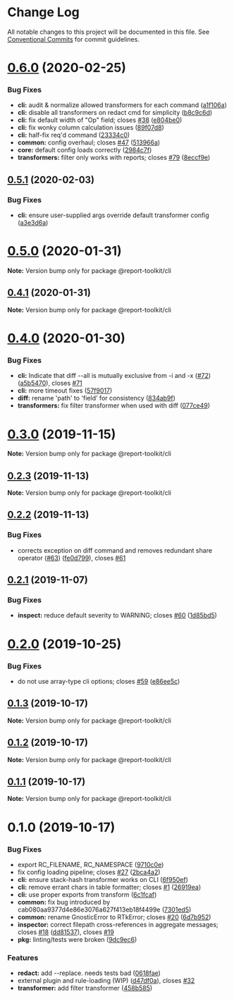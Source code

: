 # Change Log

All notable changes to this project will be documented in this file.
See [Conventional Commits](https://conventionalcommits.org) for commit guidelines.

# [0.6.0](https://github.com/ibm/report-toolkit/compare/v0.5.1...v0.6.0) (2020-02-25)

### Bug Fixes

- **cli:** audit & normalize allowed transformers for each command ([a1f106a](https://github.com/ibm/report-toolkit/commit/a1f106a592bbf70f13b82308baa637920f1b559a))
- **cli:** disable all transformers on redact cmd for simplicity ([b8c9c6d](https://github.com/ibm/report-toolkit/commit/b8c9c6dd4161b8d70bd402f391995b40830b79bd))
- **cli:** fix default width of "Op" field; closes [#38](https://github.com/ibm/report-toolkit/issues/38) ([e804be0](https://github.com/ibm/report-toolkit/commit/e804be0e24952f40420bbb167b96f83a13af9192))
- **cli:** fix wonky column calculation issues ([89f07d8](https://github.com/ibm/report-toolkit/commit/89f07d8394a9c29be2dd0e2c9d6b26ea4b068d7a))
- **cli:** half-fix req'd command ([23334c0](https://github.com/ibm/report-toolkit/commit/23334c0ad21b2bdb16673446ea9b05dddad50d07))
- **common:** config overhaul; closes [#47](https://github.com/ibm/report-toolkit/issues/47) ([513966a](https://github.com/ibm/report-toolkit/commit/513966a052076909b2d28d0735b9da8761a9757a))
- **core:** default config loads correctly ([2984c7f](https://github.com/ibm/report-toolkit/commit/2984c7f82e3a1c8c7b9b20beebb0885a42993272))
- **transformers:** filter only works with reports; closes [#79](https://github.com/ibm/report-toolkit/issues/79) ([8eccf9e](https://github.com/ibm/report-toolkit/commit/8eccf9e9950b9a67ea8964696be70ac07e9541e1))

## [0.5.1](https://github.com/ibm/report-toolkit/compare/v0.5.0...v0.5.1) (2020-02-03)

### Bug Fixes

- **cli:** ensure user-supplied args override default transformer config ([a3e3d6a](https://github.com/ibm/report-toolkit/commit/a3e3d6ab2a70729c42e9c3c84ac708a80937d034))

# [0.5.0](https://github.com/ibm/report-toolkit/compare/v0.4.1...v0.5.0) (2020-01-31)

**Note:** Version bump only for package @report-toolkit/cli

## [0.4.1](https://github.com/ibm/report-toolkit/compare/v0.4.0...v0.4.1) (2020-01-31)

**Note:** Version bump only for package @report-toolkit/cli

# [0.4.0](https://github.com/ibm/report-toolkit/compare/v0.3.0...v0.4.0) (2020-01-30)

### Bug Fixes

- **cli:** Indicate that diff --all is mutually exclusive from -i and -x ([#72](https://github.com/ibm/report-toolkit/issues/72)) ([a5b5470](https://github.com/ibm/report-toolkit/commit/a5b54702340f5cf07d18f44ca775eb4d4b39cb99)), closes [#71](https://github.com/ibm/report-toolkit/issues/71)
- **cli:** more timeout fixes ([57f9017](https://github.com/ibm/report-toolkit/commit/57f901707357797b945bbe49b5635d2c15e8d6cf))
- **diff:** rename 'path' to 'field' for consistency ([834ab9f](https://github.com/ibm/report-toolkit/commit/834ab9f7d8f4d4ea771e99b9d7eb1f3773c7e96f))
- **transformers:** fix filter transformer when used with diff ([077ce49](https://github.com/ibm/report-toolkit/commit/077ce49c90f978b9e53ee60599baca0102ff60e6))

# [0.3.0](https://github.com/ibm/report-toolkit/compare/v0.2.3...v0.3.0) (2019-11-15)

**Note:** Version bump only for package @report-toolkit/cli

## [0.2.3](https://github.com/ibm/report-toolkit/compare/v0.2.2...v0.2.3) (2019-11-13)

**Note:** Version bump only for package @report-toolkit/cli

## [0.2.2](https://github.com/ibm/report-toolkit/compare/v0.2.1...v0.2.2) (2019-11-13)

### Bug Fixes

- corrects exception on diff command and removes redundant share operator ([#63](https://github.com/ibm/report-toolkit/issues/63)) ([fe0d799](https://github.com/ibm/report-toolkit/commit/fe0d79949c19234fa3c9ba75c19b149713929b50)), closes [#61](https://github.com/ibm/report-toolkit/issues/61)

## [0.2.1](https://github.com/ibm/report-toolkit/compare/v0.2.0...v0.2.1) (2019-11-07)

### Bug Fixes

- **inspect:** reduce default severity to WARNING; closes [#60](https://github.com/ibm/report-toolkit/issues/60) ([1d85bd5](https://github.com/ibm/report-toolkit/commit/1d85bd5b311d694f1724489054ddd30e342d9eac))

# [0.2.0](https://github.com/ibm/report-toolkit/compare/v0.1.3...v0.2.0) (2019-10-25)

### Bug Fixes

- do not use array-type cli options; closes [#59](https://github.com/ibm/report-toolkit/issues/59) ([e86ee5c](https://github.com/ibm/report-toolkit/commit/e86ee5cf73e97ce052be23d771c3a5e20a1ed911))

## [0.1.3](https://github.com/ibm/report-toolkit/compare/v0.1.2...v0.1.3) (2019-10-17)

**Note:** Version bump only for package @report-toolkit/cli

## [0.1.2](https://github.com/ibm/report-toolkit/compare/v0.1.1...v0.1.2) (2019-10-17)

**Note:** Version bump only for package @report-toolkit/cli

## [0.1.1](https://github.com/ibm/report-toolkit/compare/v0.1.0...v0.1.1) (2019-10-17)

**Note:** Version bump only for package @report-toolkit/cli

# 0.1.0 (2019-10-17)

### Bug Fixes

- export RC_FILENAME, RC_NAMESPACE ([9710c0e](https://github.com/ibm/report-toolkit/commit/9710c0e923b1c29ad8ca052307abc40650c214ca))
- fix config loading pipeline; closes [#27](https://github.com/ibm/report-toolkit/issues/27) ([2bca4a2](https://github.com/ibm/report-toolkit/commit/2bca4a21eef9d2343bee1c7eb3e28ddc7f44603a))
- **cli:** ensure stack-hash transformer works on CLI ([6f950ef](https://github.com/ibm/report-toolkit/commit/6f950efed160e67b32a01e77f9dc529b0739e656))
- **cli:** remove errant chars in table formatter; closes [#1](https://github.com/ibm/report-toolkit/issues/1) ([26919ea](https://github.com/ibm/report-toolkit/commit/26919ea9d289b1b55af114a58b64fb174563ba1a))
- **cli:** use proper exports from transform ([6c1fcaf](https://github.com/ibm/report-toolkit/commit/6c1fcafd90c1def74f38d586671f7bc13793d5b6))
- **common:** fix bug introduced by cab080aa9377d4e86e3076a627f413eb18f4499e ([7301ed5](https://github.com/ibm/report-toolkit/commit/7301ed58a22a9ebe2053a3b911ba82526dccc29a))
- **common:** rename GnosticError to RTkError; closes [#20](https://github.com/ibm/report-toolkit/issues/20) ([6d7b952](https://github.com/ibm/report-toolkit/commit/6d7b95292aece55bd6cc4ace4e0a34f167db6d47))
- **inspector:** correct filepath cross-references in aggregate messages; closes [#18](https://github.com/ibm/report-toolkit/issues/18) ([dd81537](https://github.com/ibm/report-toolkit/commit/dd815375b2b4b7062039401caed4f124249fbcb5)), closes [#19](https://github.com/ibm/report-toolkit/issues/19)
- **pkg:** linting/tests were broken ([9dc9ec6](https://github.com/ibm/report-toolkit/commit/9dc9ec662f4c688cf4eb7fb53839a3267f037539))

### Features

- **redact:** add --replace. needs tests bad ([0618fae](https://github.com/ibm/report-toolkit/commit/0618fae9bd2338ca9651315b91b4f70c7497bf9f))
- external plugin and rule-loading (WIP) ([d47df0a](https://github.com/ibm/report-toolkit/commit/d47df0a8dfef1419b5e019d74ec4019dca53e4ac)), closes [#32](https://github.com/ibm/report-toolkit/issues/32)
- **transformer:** add filter transformer ([458b585](https://github.com/ibm/report-toolkit/commit/458b5859cd065cd0859d0b89f49dcae7432c29ce))

